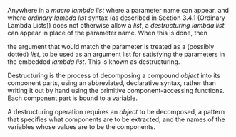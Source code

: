  



Anywhere in a *macro lambda list* where a parameter name can appear, and where *ordinary lambda list* syntax (as described in Section 3.4.1 (Ordinary Lambda Lists)) does not otherwise allow a *list*, a *destructuring lambda list* can appear in place of the parameter name. When this is done, then  







the argument that would match the parameter is treated as a (possibly dotted) *list*, to be used as an argument list for satisfying the parameters in the embedded *lambda list*. This is known as destructuring. 



Destructuring is the process of decomposing a compound *object* into its component parts, using an abbreviated, declarative syntax, rather than writing it out by hand using the primitive component-accessing functions. Each component part is bound to a variable. 



A destructuring operation requires an *object* to be decomposed, a pattern that specifies what components are to be extracted, and the names of the variables whose values are to be the components. 



